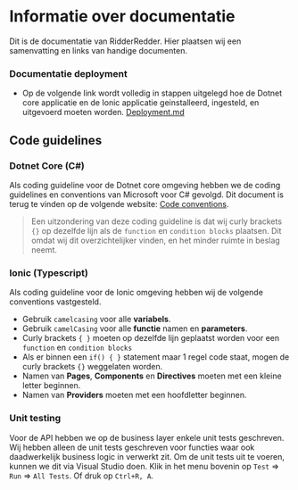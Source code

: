 # Informatie over documentatie
Dit is de documentatie van RidderRedder.
Hier plaatsen wij een samenvatting en links van handige documenten.

### Documentatie deployment
  * Op de volgende link wordt volledig in stappen uitgelegd hoe de Dotnet core applicatie en de Ionic applicatie geinstalleerd, ingesteld, en uitgevoerd moeten worden. [Deployment.md](https://github.com/AP-Elektronica-ICT/CA1819-RidderRedder/blob/master/doc/Deployment.md)

## Code guidelines
### Dotnet Core (C#)
Als coding guideline voor de Dotnet core omgeving hebben we de coding guidelines en conventions van Microsoft voor C# gevolgd. Dit document is terug te vinden op de volgende website: [Code conventions](https://docs.microsoft.com/en-us/dotnet/csharp/programming-guide/inside-a-program/coding-conventions).
> Een uitzondering van deze coding guideline is dat wij curly brackets ``{}`` op dezelfde lijn als de ``function`` en ``condition blocks`` plaatsen. Dit omdat wij dit overzichtelijker vinden, en het minder ruimte in beslag neemt.
 
### Ionic (Typescript)
Als coding guideline voor de Ionic omgeving hebben wij de volgende conventions vastgesteld.
* Gebruik ``camelcasing`` voor alle **variabels**.
* Gebruik ``camelCasing`` voor alle **functie** namen en **parameters**. 
* Curly brackets ``{ }`` moeten op dezelfde lijn geplaatst worden voor een ``function`` en ``condition blocks``  
* Als er binnen een ``if() { }`` statement maar 1 regel code staat, mogen de curly brackets ``{}`` weggelaten worden.  
* Namen van **Pages**, **Components** en **Directives** moeten met een kleine letter beginnen.  
* Namen van **Providers** moeten met een hoofdletter beginnen.  

### Unit testing
Voor de API hebben we op de business layer enkele unit tests geschreven. Wij hebben alleen de unit tests geschreven voor functies waar ook daadwerkelijk business logic in verwerkt zit. Om de unit tests uit te voeren, kunnen we dit via Visual Studio doen. Klik in het menu bovenin op ``Test`` => ``Run`` => ``All Tests``. Of druk op ``Ctrl+R, A``.
